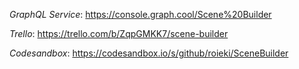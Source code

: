 _GraphQL Service_: https://console.graph.cool/Scene%20Builder

_Trello_: https://trello.com/b/ZqpGMKK7/scene-builder

_Codesandbox_: https://codesandbox.io/s/github/roieki/SceneBuilder
